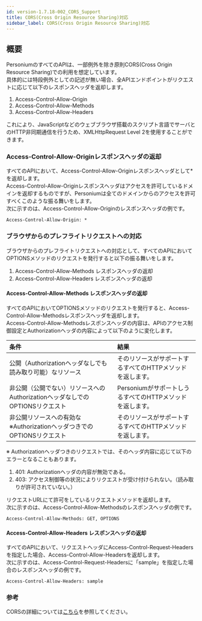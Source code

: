 ```yaml
---
id: version-1.7.18-002_CORS_Support
title: CORS(Cross Origin Resource Sharing)対応
sidebar_label: CORS(Cross Origin Resource Sharing)対応
---
```

## 概要
PersoniumのすべてのAPIは、一部例外を除き原則CORS(Cross Origin Resource Sharing)での利用を想定しています。  
具体的には特段例外としての記述が無い場合、全APIエンドポイントがリクエストに応じて以下のレスポンスヘッダを返却します。
1. Access-Control-Allow-Origin
2. Access-Control-Allow-Methods
3. Access-Control-Allow-Headers

これにより、JavaScriptなどのウェブブラウザ搭載のスクリプト言語でサーバとのHTTP非同期通信を行うため、XMLHttpRequest Level 2を使用することができます。
### Access-Control-Allow-Originレスポンスヘッダの返却
すべてのAPIにおいて、Access-Control-Allow-Originレスポンスヘッダとして*を返却します。  
Access-Control-Allow-Originレスポンスヘッダはアクセスを許可しているドメインを返却するものですが、Personiumは全てのドメインからのアクセスを許可すべくこのような振る舞いをします。  
次に示すのは、Access-Control-Allow-Originのレスポンスヘッダの例です。
```
Access-Control-Allow-Origin: *
```
### ブラウザからのプレフライトリクエストへの対応
ブラウザからのプレフライトリクエストへの対応として、すべてのAPIにおいてOPTIONSメソッドのリクエストを発行すると以下の振る舞いをします。
1. Access-Control-Allow-Methods レスポンスヘッダの返却
2. Access-Control-Allow-Headers レスポンスヘッダの返却

#### Access-Control-Allow-Methods レスポンスヘッダの返却
すべてのAPIにおいてOPTIONSメソッドのリクエストを発行すると、Access-Control-Allow-Methodsレスポンスヘッダを返却します。  
Access-Control-Allow-Methodsレスポンスヘッダの内容は、APIのアクセス制御設定とAuthorizationヘッダの内容によって以下のように変化します。

|条件|結果|
|:--|:--|
|公開（Authorizationヘッダなしでも読み取り可能）なリソース|そのリソースがサポートするすべてのHTTPメソッドを返します。|
|非公開（公開でない）リソースへのAuthorizationヘッダなしでのOPTIONSリクエスト|PersoniumがサポートしうるすべてのHTTPメソッドを返します。|
|非公開リソースへの有効な※AuthorizationヘッダつきでのOPTIONSリクエスト|そのリソースがサポートするすべてのHTTPメソッドを返します。|
※ Authorizationヘッダつきのリクエストでは、そのヘッダ内容に応じて以下のエラーとなることもあります。
1. 401: Authorizationヘッダの内容が無効である。
2. 403: アクセス制御等の状況によりリクエストが受け付けられない。（読み取りが許可されていない。）

リクエストURLにて許可をしているリクエストメソッドを返却します。  
次に示すのは、Access-Control-Allow-Methodsのレスポンスヘッダの例です。
```
Access-Control-Allow-Methods: GET, OPTIONS
```
#### Access-Control-Allow-Headers レスポンスヘッダの返却
すべてのAPIにおいて、リクエストヘッダにAccess-Control-Request-Headersを指定した場合、Access-Control-Allow-Headersを返却します。  
次に示すのは、Access-Control-Request-Headersに「sample」を指定した場合のレスポンスヘッダの例です。
```
Access-Control-Allow-Headers: sample
```
### 参考
CORSの詳細については[こちら](http://www.w3.org/TR/cors/)を参照してください。

